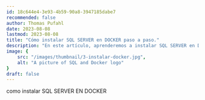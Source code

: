 ```yaml
---
id: 18c644e4-3e93-4b59-90a8-3947185dabe7
recommended: false
author: Thomas Pufahl
date: 2023-08-08
lastmod: 2023-08-08
title: "Cómo instalar SQL SERVER en DOCKER paso a paso."
description: "En este artículo, aprenderemos a instalar SQL SERVER en DOCKER paso a paso."
image: {
    src: "/images/thumbnail/3-instalar-docker.jpg",
    alt: "A picture of SQL and Docker logo"
}
draft: false
---
```


como instalar SQL SERVER EN DOCKER